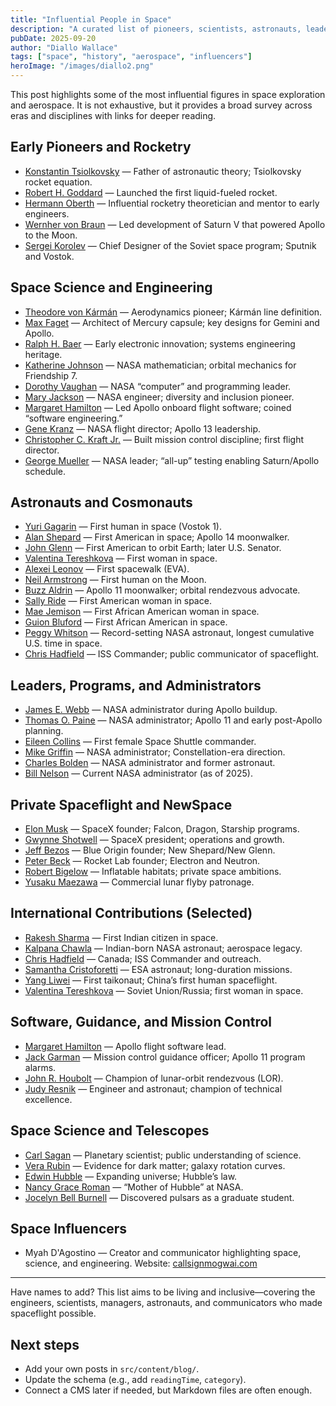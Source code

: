 ```yaml
---
title: "Influential People in Space"
description: "A curated list of pioneers, scientists, astronauts, leaders, and entrepreneurs whose work propelled human spaceflight and space science."
pubDate: 2025-09-20
author: "Diallo Wallace"
tags: ["space", "history", "aerospace", "influencers"]
heroImage: "/images/diallo2.png"
---
```


This post highlights some of the most influential figures in space exploration and aerospace. It is not exhaustive, but it provides a broad survey across eras and disciplines with links for deeper reading.

## Early Pioneers and Rocketry

- [Konstantin Tsiolkovsky](https://en.wikipedia.org/wiki/Konstantin_Tsiolkovsky) — Father of astronautic theory; Tsiolkovsky rocket equation.
- [Robert H. Goddard](https://en.wikipedia.org/wiki/Robert_H._Goddard) — Launched the first liquid-fueled rocket.
- [Hermann Oberth](https://en.wikipedia.org/wiki/Hermann_Oberth) — Influential rocketry theoretician and mentor to early engineers.
- [Wernher von Braun](https://en.wikipedia.org/wiki/Wernher_von_Braun) — Led development of Saturn V that powered Apollo to the Moon.
- [Sergei Korolev](https://en.wikipedia.org/wiki/Sergei_Korolev) — Chief Designer of the Soviet space program; Sputnik and Vostok.

## Space Science and Engineering

- [Theodore von Kármán](https://en.wikipedia.org/wiki/Theodore_von_K%C3%A1rm%C3%A1n) — Aerodynamics pioneer; Kármán line definition.
- [Max Faget](https://en.wikipedia.org/wiki/Max_Faget) — Architect of Mercury capsule; key designs for Gemini and Apollo.
- [Ralph H. Baer](https://en.wikipedia.org/wiki/Ralph_H._Baer) — Early electronic innovation; systems engineering heritage.
- [Katherine Johnson](https://en.wikipedia.org/wiki/Katherine_Johnson) — NASA mathematician; orbital mechanics for Friendship 7.
- [Dorothy Vaughan](https://en.wikipedia.org/wiki/Dorothy_Vaughan) — NASA “computer” and programming leader.
- [Mary Jackson](https://en.wikipedia.org/wiki/Mary_Jackson_%28engineer%29) — NASA engineer; diversity and inclusion pioneer.
- [Margaret Hamilton](https://en.wikipedia.org/wiki/Margaret_Hamilton_(software_engineer)) — Led Apollo onboard flight software; coined “software engineering.”
- [Gene Kranz](https://en.wikipedia.org/wiki/Gene_Kranz) — NASA flight director; Apollo 13 leadership.
- [Christopher C. Kraft Jr.](https://en.wikipedia.org/wiki/Christopher_C._Kraft_Jr.) — Built mission control discipline; first flight director.
- [George Mueller](https://en.wikipedia.org/wiki/George_Mueller_(engineer)) — NASA leader; “all-up” testing enabling Saturn/Apollo schedule.

## Astronauts and Cosmonauts

- [Yuri Gagarin](https://en.wikipedia.org/wiki/Yuri_Gagarin) — First human in space (Vostok 1).
- [Alan Shepard](https://en.wikipedia.org/wiki/Alan_Shepard) — First American in space; Apollo 14 moonwalker.
- [John Glenn](https://en.wikipedia.org/wiki/John_Glenn) — First American to orbit Earth; later U.S. Senator.
- [Valentina Tereshkova](https://en.wikipedia.org/wiki/Valentina_Tereshkova) — First woman in space.
- [Alexei Leonov](https://en.wikipedia.org/wiki/Alexei_Leonov) — First spacewalk (EVA).
- [Neil Armstrong](https://en.wikipedia.org/wiki/Neil_Armstrong) — First human on the Moon.
- [Buzz Aldrin](https://en.wikipedia.org/wiki/Buzz_Aldrin) — Apollo 11 moonwalker; orbital rendezvous advocate.
- [Sally Ride](https://en.wikipedia.org/wiki/Sally_Ride) — First American woman in space.
- [Mae Jemison](https://en.wikipedia.org/wiki/Mae_Jemison) — First African American woman in space.
- [Guion Bluford](https://en.wikipedia.org/wiki/Guion_Bluford) — First African American in space.
- [Peggy Whitson](https://en.wikipedia.org/wiki/Peggy_Whitson) — Record-setting NASA astronaut, longest cumulative U.S. time in space.
- [Chris Hadfield](https://en.wikipedia.org/wiki/Chris_Hadfield) — ISS Commander; public communicator of spaceflight.

## Leaders, Programs, and Administrators

- [James E. Webb](https://en.wikipedia.org/wiki/James_E._Webb) — NASA administrator during Apollo buildup.
- [Thomas O. Paine](https://en.wikipedia.org/wiki/Thomas_O._Paine) — NASA administrator; Apollo 11 and early post-Apollo planning.
- [Eileen Collins](https://en.wikipedia.org/wiki/Eileen_Collins) — First female Space Shuttle commander.
- [Mike Griffin](https://en.wikipedia.org/wiki/Michael_D._Griffin) — NASA administrator; Constellation-era direction.
- [Charles Bolden](https://en.wikipedia.org/wiki/Charles_Bolden) — NASA administrator and former astronaut.
- [Bill Nelson](https://en.wikipedia.org/wiki/Bill_Nelson) — Current NASA administrator (as of 2025).

## Private Spaceflight and NewSpace

- [Elon Musk](https://en.wikipedia.org/wiki/Elon_Musk) — SpaceX founder; Falcon, Dragon, Starship programs.
- [Gwynne Shotwell](https://en.wikipedia.org/wiki/Gwynne_Shotwell) — SpaceX president; operations and growth.
- [Jeff Bezos](https://en.wikipedia.org/wiki/Jeff_Bezos) — Blue Origin founder; New Shepard/New Glenn.
- [Peter Beck](https://en.wikipedia.org/wiki/Peter_Beck) — Rocket Lab founder; Electron and Neutron.
- [Robert Bigelow](https://en.wikipedia.org/wiki/Robert_Bigelow) — Inflatable habitats; private space ambitions.
- [Yusaku Maezawa](https://en.wikipedia.org/wiki/Yusaku_Maezawa) — Commercial lunar flyby patronage.

## International Contributions (Selected)

- [Rakesh Sharma](https://en.wikipedia.org/wiki/Rakesh_Sharma) — First Indian citizen in space.
- [Kalpana Chawla](https://en.wikipedia.org/wiki/Kalpana_Chawla) — Indian-born NASA astronaut; aerospace legacy.
- [Chris Hadfield](https://en.wikipedia.org/wiki/Chris_Hadfield) — Canada; ISS Commander and outreach.
- [Samantha Cristoforetti](https://en.wikipedia.org/wiki/Samantha_Cristoforetti) — ESA astronaut; long-duration missions.
- [Yang Liwei](https://en.wikipedia.org/wiki/Yang_Liwei) — First taikonaut; China’s first human spaceflight.
- [Valentina Tereshkova](https://en.wikipedia.org/wiki/Valentina_Tereshkova) — Soviet Union/Russia; first woman in space.

## Software, Guidance, and Mission Control

- [Margaret Hamilton](https://en.wikipedia.org/wiki/Margaret_Hamilton_(software_engineer)) — Apollo flight software lead.
- [Jack Garman](https://en.wikipedia.org/wiki/Jack_Garman) — Mission control guidance officer; Apollo 11 program alarms.
- [John R. Houbolt](https://en.wikipedia.org/wiki/John_Houbolt) — Champion of lunar-orbit rendezvous (LOR).
- [Judy Resnik](https://en.wikipedia.org/wiki/Judith_Resnik) — Engineer and astronaut; champion of technical excellence.

## Space Science and Telescopes

- [Carl Sagan](https://en.wikipedia.org/wiki/Carl_Sagan) — Planetary scientist; public understanding of science.
- [Vera Rubin](https://en.wikipedia.org/wiki/Vera_Rubin) — Evidence for dark matter; galaxy rotation curves.
- [Edwin Hubble](https://en.wikipedia.org/wiki/Edwin_Hubble) — Expanding universe; Hubble’s law.
- [Nancy Grace Roman](https://en.wikipedia.org/wiki/Nancy_Grace_Roman) — “Mother of Hubble” at NASA.
- [Jocelyn Bell Burnell](https://en.wikipedia.org/wiki/Jocelyn_Bell_Burnell) — Discovered pulsars as a graduate student.

## Space Influencers

- Myah D'Agostino — Creator and communicator highlighting space, science, and engineering. Website: [callsignmogwai.com](https://www.callsignmogwai.com)

---

Have names to add? This list aims to be living and inclusive—covering the engineers, scientists, managers, astronauts, and communicators who made spaceflight possible.

## Next steps

- Add your own posts in `src/content/blog/`.
- Update the schema (e.g., add `readingTime`, `category`).
- Connect a CMS later if needed, but Markdown files are often enough.
